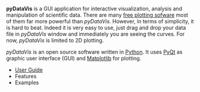 **pyDataVis** is a GUI application for interactive visualization, analysis and manipulation of scientific data. There are many [free plotting sofware](https://en.wikipedia.org/wiki/Category:Free_plotting_software) most of them far more powerful than *pyDataVis*. However, in terms of simplicity, it is hard to beat. Indeed it is very easy to use, just drag and drop your data file in *pyDataVis* window and immediately you are seeing the curves. For now, *pyDataVis* is limited to 2D plotting.

*pyDataVis* is an open source software written in [Python](https://en.wikipedia.org/wiki/Python_(programming_language)). It uses [PyQt](https://riverbankcomputing.com/software/pyqt/) as graphic user interface (GUI) and [Matplotlib](https://matplotlib.org/) for plotting.

- [User Guide](pyDataVis.html)
- Features
- Examples
